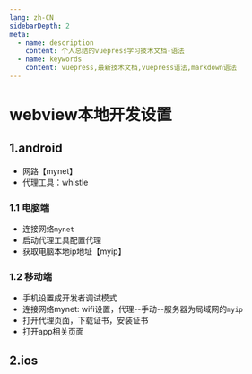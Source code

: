 ```yaml
---
lang: zh-CN
sidebarDepth: 2
meta:
  - name: description
    content: 个人总结的vuepress学习技术文档-语法
  - name: keywords
    content: vuepress,最新技术文档,vuepress语法,markdown语法
---
```


# webview本地开发设置

## 1.android

- 网路【mynet】
- 代理工具：whistle

### 1.1 电脑端

- 连接网络`mynet`
- 启动代理工具配置代理
- 获取电脑本地ip地址【myip】

### 1.2 移动端

- 手机设置成开发者调试模式
- 连接网络mynet: wifi设置，代理--手动--服务器为局域网的`myip`
- 打开代理页面，下载证书，安装证书
- 打开app相关页面

## 2.ios

